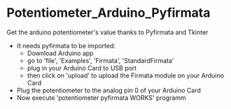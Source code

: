 # Potentiometer_Arduino_Pyfirmata
Get the arduino potentiometer's value thanks to Pyfirmata and Tkinter

+ It needs pyfirmata to be imported:
    - Download Arduino app
    - go to 'file', 'Examples', 'Firmata', 'StandardFirmata'
    - plug in your Arduino Card to USB port
    - then click on 'upload' to upload the Firmata module on your Arduino Card
+ Plug the potentiometer to the analog pin 0 of your Arduino Card
+ Now execute 'potentiometer pyfirmata WORKS' programm
